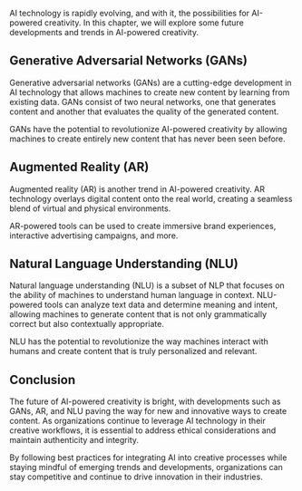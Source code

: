 
AI technology is rapidly evolving, and with it, the possibilities for AI-powered creativity. In this chapter, we will explore some future developments and trends in AI-powered creativity.

Generative Adversarial Networks (GANs)
--------------------------------------

Generative adversarial networks (GANs) are a cutting-edge development in AI technology that allows machines to create new content by learning from existing data. GANs consist of two neural networks, one that generates content and another that evaluates the quality of the generated content.

GANs have the potential to revolutionize AI-powered creativity by allowing machines to create entirely new content that has never been seen before.

Augmented Reality (AR)
----------------------

Augmented reality (AR) is another trend in AI-powered creativity. AR technology overlays digital content onto the real world, creating a seamless blend of virtual and physical environments.

AR-powered tools can be used to create immersive brand experiences, interactive advertising campaigns, and more.

Natural Language Understanding (NLU)
------------------------------------

Natural language understanding (NLU) is a subset of NLP that focuses on the ability of machines to understand human language in context. NLU-powered tools can analyze text data and determine meaning and intent, allowing machines to generate content that is not only grammatically correct but also contextually appropriate.

NLU has the potential to revolutionize the way machines interact with humans and create content that is truly personalized and relevant.

Conclusion
----------

The future of AI-powered creativity is bright, with developments such as GANs, AR, and NLU paving the way for new and innovative ways to create content. As organizations continue to leverage AI technology in their creative workflows, it is essential to address ethical considerations and maintain authenticity and integrity.

By following best practices for integrating AI into creative processes while staying mindful of emerging trends and developments, organizations can stay competitive and continue to drive innovation in their industries.
